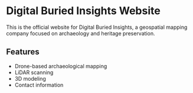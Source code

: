 # Digital Buried Insights Website
This is the official website for Digital Buried Insights, a geospatial mapping company focused on archaeology and heritage preservation.

## Features
- Drone-based archaeological mapping
- LiDAR scanning
- 3D modeling
- Contact information
